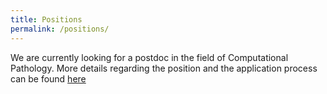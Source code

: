 ```yaml
---
title: Positions
permalink: /positions/
---
```


We are currently looking for a postdoc in the field of Computational Pathology. 
More details regarding the position and the application process can be found 
[here](https://thomaswalter.github.io/assets/DeepLearning_Histopathology_Postdoc_CBIO_2021.pdf)

